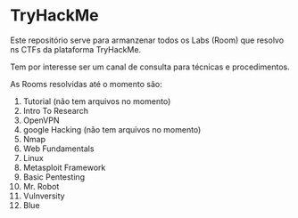 # TryHackMe

Este repositório serve para armanzenar todos os Labs (Room) que resolvo ns CTFs da plataforma TryHackMe.

Tem por interesse ser um canal de consulta para técnicas e procedimentos.

As Rooms resolvidas até o momento são:

1. Tutorial (não tem arquivos no momento)
2. Intro To Research
3. OpenVPN
4. google Hacking (não tem arquivos no momento)
5. Nmap
6. Web Fundamentals
7. Linux
8. Metasploit Framework
9. Basic Pentesting
10. Mr. Robot
11. Vulnversity
12. Blue 
